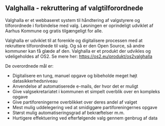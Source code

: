 Valghalla - rekruttering af valgtilforordnede
-----------------------------
Valghalla er et webbaseret system til håndtering af valgstyrere og tilforordnede i forbindelse med valg. Løsningen er oprindeligt udviklet af Aarhus Kommune og gratis tilgængeligt for alle.

Valghalla er udviklet til at forenkle og digitalisere processen med at rekruttere tilforordnede til valg. Og så er den Open Source, så andre kommuner kan få glæde af den. Valghalla er et produkt der udvikles og vdeligeholdes af OS2. Se mere her: https://os2.eu/produkt/os2valghalla

De overordnede mål er:

* Digitalisere en tung, manuel opgave og bibeholde meget højt datasikkerhedsniveau
* Anvendelse af automatiserede e-mails, der hvor det er muligt
* Give valgsekretariatet i kommunen et simpelt overblik over en kompleks opgave
* Give partiforeningerne overblikket over deres andel af valget
* Mest mulig uddelegering ved at smidiggøre partiforeningernes opgave
* Størst mulig automatiseringsgrad af bekræftelser m.m.
* Hurtigere effektuering ved efterfølgende valg gennem genbrug af data
